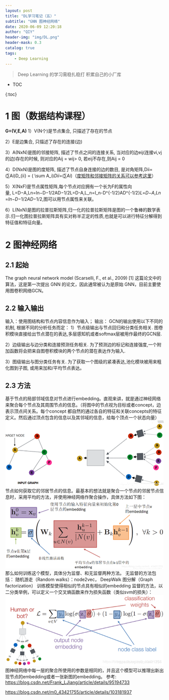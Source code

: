 ```yaml
---
layout: post
title: "DL学习笔记（五）"
subtitle: "GNN 图神经网络"
date: 2020-06-09 12:20:18
author: "QIY"
header-img: "img/DL.png"
header-mask: 0.3
catalog: true
tags:
    - Deep Learning
---
```


> Deep Learning 的学习需稳扎稳打 积累自己的小厂库

* TOC

{:toc}

# 1 图（数据结构课程）
**G=(V,E,A)**
1）V(N个)是节点集合, 只描述了存在的节点

2）E是边集合, 只描述了存在的连接(边)

3）A(NxN)是图的邻接矩阵, 描述了节点之间的连接关系,
当对应的边eij(连接vi,vj的边)存在的时候, 则对应的Aij = wij\> 0, 若eij不存在,则Aij = 0

4）D(NxN)是图的度矩阵, 描述了节点自身连接的边的数目, 是对角矩阵,Dii=(∑Ai)D_{ii}
= ( \\sum
A_i)*Dii*​=(∑*Ai*​)（[度矩阵和邻接矩阵的关系可以参考这里](https://blog.csdn.net/Frank_LJiang/article/details/95214027)）

5）X(NxF)是节点属性矩阵,每个节点对应拥有一个长为F的属性向量, L=D−A,Ln=In−D−1/2AD−1/2L=D-A,L_n=I_n-D\^{-1/2}AD\^{-1/2}*L*=*D*−*A*,*Ln*​=*In*​−*D*−1/2*AD*−1/2,图可以用节点属性来关联。

6）L(NxN)是图的拉普拉斯矩阵,归一化的拉普拉斯矩阵是图的一个鲁棒的数学表示.归一化图拉普拉斯矩阵具有实对称半正定的性质,也就是可以进行特征分解得到特征值和特征向量。
# 2 图神经网络
## 2.1 起始
The graph neural network model (Scarselli, F., et al., 2009) [1]
这篇论文中的算法，这是第一次提出 GNN 的论文，因此通常被认为是原始
GNN，目前主要使用图卷积网络GCN。
## 2.2 输入输出
输入：使用图结构和节点内容信息作为输入；
输出：
GCN的输出使用以下不同的机制, 根据不同的分析任务而定：
1）节点级输出与节点回归和分类任务相关. 图卷积模块直接给出节点潜在的表达,多层感知机或者softmax层被用作最终的GCN层.

2）边级输出与边分类和连接预测任务相关. 为了预测边的标记和连接强度,一个附加函数将会把来自图卷积模块的两个节点的潜在表达作为输入.

3）图级输出与图分类任务有关. 为了获取一个图级的紧凑表达,池化模块被用来粗化图到子图, 或用来加和/平均节点表达。
## 2.3 方法
基于节点的局部邻域信息对节点进行embedding。直观来讲，就是通过神经网络来聚合每个节点及其周围节点的信息。（将图中的节点视为目标或者concept，边表示顶点间关系。每个concept
都自然的通过各自的特征和关联concepts的特征定义。然后通过顶点包含的信息以及其邻域的信息，给每个顶点一个状态向量）
![](/img/in-post/200609_GNN/63f9dfb95bdce67e0eaeb964c8158ac3.png)
节点如何获取它的邻居节点的信息。最基本的想法就是聚合一个节点的邻居节点信息时，采用平均的方法，并使用神经网络作聚合操作，具体方法如下图：
![](/img/in-post/200609_GNN/6567c247fdcb809e00d787686a4a3c59.png)
那么如何训练这个模型，具体分为监督、和无监督两种方法。
无监督的方法包括：
随机游走（Random walks）：node2vec， DeepWalk
图分解（Graph factorization）
训练模型使得相似的节点具有相似的embedding
监督的方法，以二分类举例，可以定义一个交叉熵函数来作为损失函数（类似svm的损失）：
![](/img/in-post/200609_GNN/7552b140229686d1faafeb152e335969.png)
图神经网络中每一层的聚合所使用的参数是相同的，并且这个模型可以推理出新出现节点的embedding或者一张新图的embedding。
参考:
<https://blog.csdn.net/Frank_LJiang/article/details/95194733>

<https://blog.csdn.net/m0_43421755/article/details/103181937>
